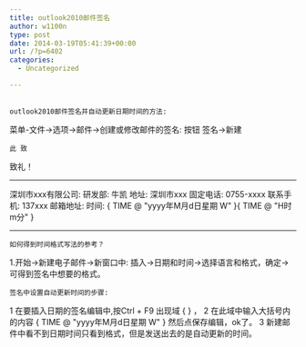 ```yaml
---
title: outlook2010邮件签名
author: w1100n
type: post
date: 2014-03-19T05:41:39+00:00
url: /?p=6402
categories:
  - Uncategorized

---
```


  <h2>
  </h2>

<div id="content">
  
    outlook2010邮件签名并自动更新日期时间的方法: 
 菜单-文件->选项->邮件->创建或修改邮件的签名: 按钮 签名->新建
  
  
    此 致
 致礼！
 ******************************************************
 深圳市xxx有限公司: 研发部: 牛凯
 地址: 深圳市xxx
 固定电话: 0755-xxxx
 联系手机: 137xxx
 邮箱地址: 
 时间: { TIME \@ "yyyy年M月d日星期 W" }{ TIME \@ "H时m分" }
 ******************************************************
  
  
    如何得到时间格式写法的参考？
 1.开始->新建电子邮件->新窗口中: 插入->日期和时间->选择语言和格式，确定->可得到签名中想要的格式。
  
  
  
  
    签名中设置自动更新时间的步骤: 
 1 在要插入日期的签名编辑中,按Ctrl + F9 出现域 { } ，
 2 在此域中输入大括号内的内容 { TIME \@ "yyyy年M月d日星期 W" } 然后点保存编辑，ok了。
 3 新建邮件中看不到日期时间只看到格式，但是发送出去的是自动更新的时间。
  
